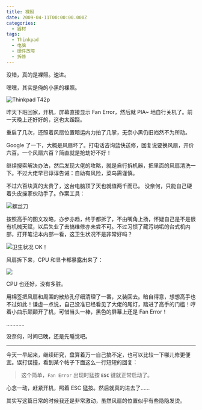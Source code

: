 ```yaml
---
title: 裸照
date: 2009-04-11T00:00:00.000Z
categories:
  - 器材
tags:
  - Thinkpad
  - 电脑
  - 硬件故障
  - 拆修
---
```


没错，真的是裸照。速进。

<!-- more -->

嘿嘿，其实是俺的小黑的裸照。

![Thinkpad T42p](https://media.kaerozhi.com/2025/06/86214870688d82ca24b08ce41accc99f.webp)

昨天下班回家，开机，屏幕直接显示 Fan Error，然后就 PIA~ 地自行关机了。前一天晚上还好好的，这也太蹊跷。

重启了几次，还照着风扇位置暗运内力拍了几掌，无奈小黑仍旧岿然不为所动。

Google 了一下，大概是风扇坏了。打电话咨询蓝快送修，回复说要换风扇，开价六百。一个风扇六百？简直就是抢劫好不好！

继续搜索解决办法，然后发现大佬的攻略，就是自行拆机器，把里面的风扇清洗一下。不过大佬早已谆谆告诫：自助有风险，菜鸟需谨慎。

不过六百块真的太贵了，这台电脑顶了天也就值两千而已。 没奈何，只能自己硬着头皮操家伙动手了。作案工具：

![螺丝刀](https://media.kaerozhi.com/2025/06/90656a80b4c354997ee5e5fdd8f4eec5.webp)

按照高手的图文攻略，亦步亦趋，终于都拆了，不由嘴角上扬，怀疑自己是不是很有机械天赋，以后失业了去搞维修亦未尝不可。不过习惯了藏污纳垢的台式机内部，打开笔记本内部一看，这卫生状况不是非常好吗？

![卫生状况 OK！](https://media.kaerozhi.com/2025/06/5dcf3f8b77bdfa8f8bad0b56929a08df.webp)

风扇拆下来，CPU 和显卡都暴露出来了：

![](https://media.kaerozhi.com/2025/06/d769da2422d07107b6874895c775fc99.webp)

CPU 也还好，没有多脏。

用棉签把风扇和周围的散热孔仔细清理了一番，又装回去。暗自得意，想想高手也不过如此！谦虚一点说，自己没准已经看见了大佬的尾灯，踏进了高手的门槛！哼着小曲乐颠颠开了机，可惜当头一棒，黑色的屏幕上还是 Fan Error！

…………

没奈何，时间已晚，还是先睡觉吧。  

* * *

今天一早起来，继续研究，盘算着万一自己搞不定，也可以比较一下哪儿修更便宜。误打误撞，看到某个帖子下面这么一行短短的回复：

> 这个简单，`Fan Error` 出现时猛按 **`ESC`** 键就正常启动了。

心念一动，赶紧开机，照着 ESC 猛按。然后就真的进去了……

其实写这篇日常的时候我还是非常激动，虽然风扇的位置似乎有些隐隐发烫。
